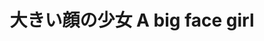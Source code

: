 ---
title: 大きい顔の少女 A big face girl
category: paintings
series: pop
year: 2012
image: kao.jpg
size: 
materials: oil on canvas
---